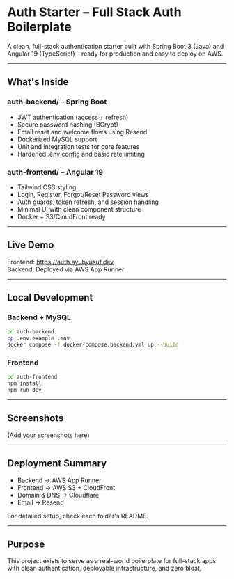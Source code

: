 # Auth Starter – Full Stack Auth Boilerplate

A clean, full-stack authentication starter built with Spring Boot 3 (Java) and Angular 19 (TypeScript) – ready for production and easy to deploy on AWS.

---

## What's Inside

### auth-backend/ – Spring Boot
- JWT authentication (access + refresh)
- Secure password hashing (BCrypt)
- Email reset and welcome flows using Resend
- Dockerized MySQL support
- Unit and integration tests for core features
- Hardened .env config and basic rate limiting

### auth-frontend/ – Angular 19
- Tailwind CSS styling
- Login, Register, Forgot/Reset Password views
- Auth guards, token refresh, and session handling
- Minimal UI with clean component structure
- Docker + S3/CloudFront ready

---

## Live Demo

Frontend: https://auth.ayubyusuf.dev  
Backend: Deployed via AWS App Runner

---

## Local Development

### Backend + MySQL

```bash
cd auth-backend
cp .env.example .env
docker compose -f docker-compose.backend.yml up --build
```

### Frontend

```bash
cd auth-frontend
npm install
npm run dev
```

---

## Screenshots

(Add your screenshots here)

---

## Deployment Summary

- Backend → AWS App Runner  
- Frontend → AWS S3 + CloudFront  
- Domain & DNS → Cloudflare  
- Email → Resend

For detailed setup, check each folder's README.

---

## Purpose

This project exists to serve as a real-world boilerplate for full-stack apps with clean authentication, deployable infrastructure, and zero bloat.


